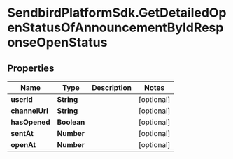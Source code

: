 # SendbirdPlatformSdk.GetDetailedOpenStatusOfAnnouncementByIdResponseOpenStatus

## Properties

Name | Type | Description | Notes
------------ | ------------- | ------------- | -------------
**userId** | **String** |  | [optional] 
**channelUrl** | **String** |  | [optional] 
**hasOpened** | **Boolean** |  | [optional] 
**sentAt** | **Number** |  | [optional] 
**openAt** | **Number** |  | [optional] 


